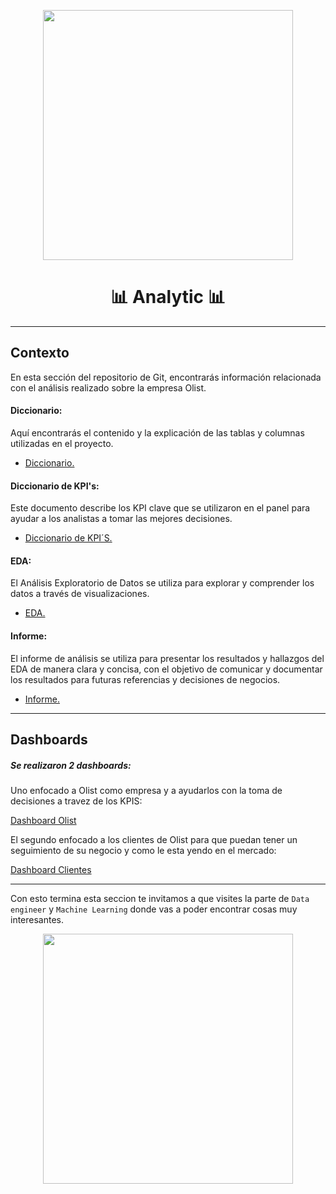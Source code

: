 <p align="center">

<img src="https://user-images.githubusercontent.com/109487557/215000302-b55a13f7-ecf4-4959-a89a-250f988e7fee.png"  height=400>
</p>




# <h1 align=center> 📊 **Analytic** 📊 </h1>

<hr>    

## Contexto    

En esta sección del repositorio de Git, encontrarás información relacionada con el análisis realizado sobre la empresa Olist.  

#### Diccionario:  
Aquí encontrarás el contenido y la explicación de las tablas y columnas utilizadas en el proyecto.   

+ [Diccionario.](https://github.com/LucianoAsencio/PF05_Olist/blob/analytics/Analytics/Diccionario.md)  

#### Diccionario de KPI's:  
Este documento describe los KPI clave que se utilizaron en el panel para ayudar a los analistas a tomar las mejores decisiones.   

+ [Diccionario de KPI´S.](analytics/diccionario_objetivos_y_kpis.md)   

#### EDA:  
El Análisis Exploratorio de Datos se utiliza para explorar y comprender los datos a través de visualizaciones.  

+ [EDA.](analytics/eda_olist_da.ipynb)  

#### Informe:  
El informe de análisis se utiliza para presentar los resultados y hallazgos del EDA de manera clara y concisa, con el objetivo de comunicar y documentar los resultados para futuras referencias y decisiones de negocios.    

  
+ [Informe.](analytics/informe_analytic.md)   

<hr>  

## Dashboards   

##### Se realizaron 2 dashboards:   

Uno enfocado a Olist como empresa y a ayudarlos con la toma de decisiones a travez de los KPIS:  

[Dashboard Olist](https://app.powerbi.com/view?r=eyJrIjoiYTU1ODc2ZDQtMTdhYy00MjUxLWIxMzgtYTBjZjhhNmU4MGZmIiwidCI6Ijg5ZDg2ZDQ1LWY5YzItNGYyZS04YjZjLTM0OThmZjliZjgyNiJ9&pageName=ReportSectionb71a57123be856cc5343) 

El segundo enfocado a los clientes de Olist para que puedan tener un seguimiento de su negocio y como le esta yendo en el mercado:  

[Dashboard Clientes](https://app.powerbi.com/view?r=eyJrIjoiYWI3MjNiOWEtNTU5Mi00MTMzLWIzNDMtMGU5ZTgyODMzYTBmIiwidCI6Ijg5ZDg2ZDQ1LWY5YzItNGYyZS04YjZjLTM0OThmZjliZjgyNiJ9&pageName=ReportSectionb71a57123be856cc5343)   

<hr>  

Con esto termina esta seccion te invitamos a que visites la parte de `Data engineer` y `Machine Learning` donde vas a poder encontrar cosas muy interesantes.  

<p align="center">

<img src="https://triibo.com.br/wp-content/uploads/2021/12/undraw_Team_collaboration_re_ow29.png"  height=400>
</p>












